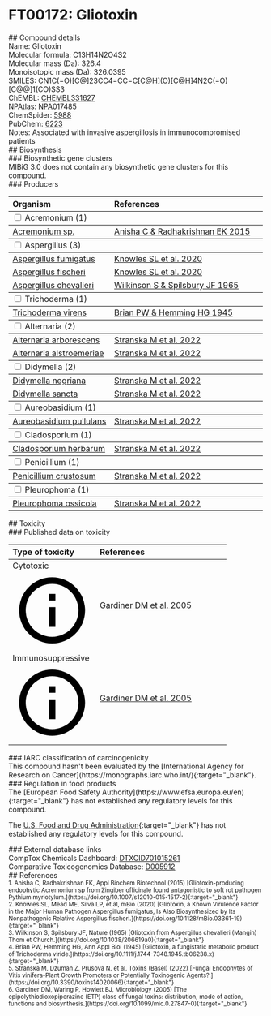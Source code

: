 
# FT00172: Gliotoxin
<div class="molecule_image" style="float:left">
<img data-smiles= CN1C(=O)[C@]23CC4=CC=C[C@H](O)[C@H]4N2C(=O)[C@@]1(CO)SS3 data-smiles-options="{ 'width': 350, 'height': 350 }" />
</div>
## Compound details
<div style="overflow:hidden">
Name: Gliotoxin<br>
Molecular formula: C13H14N2O4S2<br>
Molecular mass (Da): 326.4<br>
Monoisotopic mass (Da): 326.0395<br>
<div class="break_all">
SMILES: CN1C(=O)[C@]23CC4=CC=C[C@H](O)[C@H]4N2C(=O)[C@@]1(CO)SS3<br>
</div>
        ChEMBL: <a href=https://www.ebi.ac.uk/chembl/compound_report_card/CHEMBL331627 target="_blank">CHEMBL331627</a><br>
        NPAtlas: <a href=https://www.npatlas.org/explore/compounds/NPA017485 target="_blank">NPA017485</a><br>
        ChemSpider: <a href=https://www.chemspider.com/Chemical-Structure.5988.html target="_blank">5988</a><br>
        PubChem: <a href=https://pubchem.ncbi.nlm.nih.gov/compound/6223 target="_blank">6223</a><br>
Notes: Associated with invasive aspergillosis in immunocompromised patients <br>
</div>

<div markdown="block" class="section">
## Biosynthesis
<div markdown="block" class="subsection">
### Biosynthetic gene clusters
<div markdown="block" class="indented_block">
MIBiG 3.0 does not contain any biosynthetic gene clusters for this compound.
</div>
</div>

<div markdown="block" class="subsection">
### Producers
<table>
<thead>
<tr>
<th style="text-align: left;" role="columnheader" width="40%" data-sort-default>Organism</th>
<th style="text-align: left;" role="columnheader" width="60%">References</th>
</tr>
</thead>
        <tbody class="header">
        <tr>
        <td style="text-align: left;" colspan="2">
        <input type="checkbox" data-toggle="toggle" id=Acremonium>
        <label for=Acremonium>Acremonium (1)</label>
        </td>
        </tr>
        </tbody>
        <tbody class="hide">
                <tr>
                <td style="text-align: left;"><a href="https://www.ncbi.nlm.nih.gov/Taxonomy/Browser/wwwtax.cgi?mode=Info&id=2046025" target="_blank">Acremonium sp.</a></td>
                <td style="text-align: left;"><a href="#REF00346">Anisha C &amp; Radhakrishnan EK 2015</a></td>
                </tr>
        </tbody>
        <tbody class="header">
        <tr>
        <td style="text-align: left;" colspan="2">
        <input type="checkbox" data-toggle="toggle" id=Aspergillus>
        <label for=Aspergillus>Aspergillus (3)</label>
        </td>
        </tr>
        </tbody>
        <tbody class="hide">
                <tr>
                <td style="text-align: left;"><a href="https://www.ncbi.nlm.nih.gov/Taxonomy/Browser/wwwtax.cgi?mode=Info&id=746128" target="_blank">Aspergillus fumigatus</a></td>
                <td style="text-align: left;"><a href="#REF00347">Knowles SL et al. 2020</a></td>
                </tr>
                <tr>
                <td style="text-align: left;"><a href="https://www.ncbi.nlm.nih.gov/Taxonomy/Browser/wwwtax.cgi?mode=Info&id=36630" target="_blank">Aspergillus fischeri</a></td>
                <td style="text-align: left;"><a href="#REF00347">Knowles SL et al. 2020</a></td>
                </tr>
                <tr>
                <td style="text-align: left;"><a href="https://www.ncbi.nlm.nih.gov/Taxonomy/Browser/wwwtax.cgi?mode=Info&id=182096" target="_blank">Aspergillus chevalieri</a></td>
                <td style="text-align: left;"><a href="#REF00348">Wilkinson S &amp; Spilsbury JF 1965</a></td>
                </tr>
        </tbody>
        <tbody class="header">
        <tr>
        <td style="text-align: left;" colspan="2">
        <input type="checkbox" data-toggle="toggle" id=Trichoderma>
        <label for=Trichoderma>Trichoderma (1)</label>
        </td>
        </tr>
        </tbody>
        <tbody class="hide">
                <tr>
                <td style="text-align: left;"><a href="https://www.ncbi.nlm.nih.gov/Taxonomy/Browser/wwwtax.cgi?mode=Info&id=29875" target="_blank">Trichoderma virens</a></td>
                <td style="text-align: left;"><a href="#REF00344">Brian PW &amp; Hemming HG 1945</a></td>
                </tr>
        </tbody>
        <tbody class="header">
        <tr>
        <td style="text-align: left;" colspan="2">
        <input type="checkbox" data-toggle="toggle" id=Alternaria>
        <label for=Alternaria>Alternaria (2)</label>
        </td>
        </tr>
        </tbody>
        <tbody class="hide">
                <tr>
                <td style="text-align: left;"><a href="https://www.ncbi.nlm.nih.gov/Taxonomy/Browser/wwwtax.cgi?mode=Info&id=156630" target="_blank">Alternaria arborescens</a></td>
                <td style="text-align: left;"><a href="#REF00345">Stranska M et al. 2022</a></td>
                </tr>
                <tr>
                <td style="text-align: left;"><a href="https://www.ncbi.nlm.nih.gov/Taxonomy/Browser/wwwtax.cgi?mode=Info&id=1111114" target="_blank">Alternaria alstroemeriae</a></td>
                <td style="text-align: left;"><a href="#REF00345">Stranska M et al. 2022</a></td>
                </tr>
        </tbody>
        <tbody class="header">
        <tr>
        <td style="text-align: left;" colspan="2">
        <input type="checkbox" data-toggle="toggle" id=Didymella>
        <label for=Didymella>Didymella (2)</label>
        </td>
        </tr>
        </tbody>
        <tbody class="hide">
                <tr>
                <td style="text-align: left;"><a href="https://www.ncbi.nlm.nih.gov/Taxonomy/Browser/wwwtax.cgi?mode=Info&id=749858" target="_blank">Didymella negriana</a></td>
                <td style="text-align: left;"><a href="#REF00345">Stranska M et al. 2022</a></td>
                </tr>
                <tr>
                <td style="text-align: left;"><a href="https://www.ncbi.nlm.nih.gov/Taxonomy/Browser/wwwtax.cgi?mode=Info&id=749639" target="_blank">Didymella sancta</a></td>
                <td style="text-align: left;"><a href="#REF00345">Stranska M et al. 2022</a></td>
                </tr>
        </tbody>
        <tbody class="header">
        <tr>
        <td style="text-align: left;" colspan="2">
        <input type="checkbox" data-toggle="toggle" id=Aureobasidium>
        <label for=Aureobasidium>Aureobasidium (1)</label>
        </td>
        </tr>
        </tbody>
        <tbody class="hide">
                <tr>
                <td style="text-align: left;"><a href="https://www.ncbi.nlm.nih.gov/Taxonomy/Browser/wwwtax.cgi?mode=Info&id=5580" target="_blank">Aureobasidium pullulans</a></td>
                <td style="text-align: left;"><a href="#REF00345">Stranska M et al. 2022</a></td>
                </tr>
        </tbody>
        <tbody class="header">
        <tr>
        <td style="text-align: left;" colspan="2">
        <input type="checkbox" data-toggle="toggle" id=Cladosporium>
        <label for=Cladosporium>Cladosporium (1)</label>
        </td>
        </tr>
        </tbody>
        <tbody class="hide">
                <tr>
                <td style="text-align: left;"><a href="https://www.ncbi.nlm.nih.gov/Taxonomy/Browser/wwwtax.cgi?mode=Info&id=29918" target="_blank">Cladosporium herbarum</a></td>
                <td style="text-align: left;"><a href="#REF00345">Stranska M et al. 2022</a></td>
                </tr>
        </tbody>
        <tbody class="header">
        <tr>
        <td style="text-align: left;" colspan="2">
        <input type="checkbox" data-toggle="toggle" id=Penicillium>
        <label for=Penicillium>Penicillium (1)</label>
        </td>
        </tr>
        </tbody>
        <tbody class="hide">
                <tr>
                <td style="text-align: left;"><a href="https://www.ncbi.nlm.nih.gov/Taxonomy/Browser/wwwtax.cgi?mode=Info&id=36656" target="_blank">Penicillium crustosum</a></td>
                <td style="text-align: left;"><a href="#REF00345">Stranska M et al. 2022</a></td>
                </tr>
        </tbody>
        <tbody class="header">
        <tr>
        <td style="text-align: left;" colspan="2">
        <input type="checkbox" data-toggle="toggle" id=Pleurophoma>
        <label for=Pleurophoma>Pleurophoma (1)</label>
        </td>
        </tr>
        </tbody>
        <tbody class="hide">
                <tr>
                <td style="text-align: left;"><a href="https://www.ncbi.nlm.nih.gov/Taxonomy/Browser/wwwtax.cgi?mode=Info&id=1671275" target="_blank">Pleurophoma ossicola</a></td>
                <td style="text-align: left;"><a href="#REF00345">Stranska M et al. 2022</a></td>
                </tr>
        </tbody>
</table>
</div>
</div>

<div markdown="block" class="section">
## Toxicity
<div markdown="block" class="subsection">
### Published data on toxicity
<table>
<thead>
<tr>
<th style="text-align: left;" role="columnheader" width="40%" data-sort-default>Type of toxicity</th>
<th style="text-align: left;" role="columnheader" width="60%">References</th>
</tr>
</thead>
<tbody>
<tr>
<td style="text-align: left;">Cytotoxic <span class="twemoji" title="Toxic to cells"><svg xmlns="http://www.w3.org/2000/svg" viewBox="0 0 24 24"><path d="M11 9h2V7h-2m1 13c-4.41 0-8-3.59-8-8s3.59-8 8-8 8 3.59 8 8-3.59 8-8 8m0-18A10 10 0 0 0 2 12a10 10 0 0 0 10 10 10 10 0 0 0 10-10A10 10 0 0 0 12 2m-1 15h2v-6h-2v6Z"></path></svg></span></td>
<td style="text-align: left;"><a href="#REF00111">Gardiner DM et al. 2005</a></td>
</tr>
<tr>
<td style="text-align: left;">Immunosuppressive <span class="twemoji" title="Inhibits the immune system"><svg xmlns="http://www.w3.org/2000/svg" viewBox="0 0 24 24"><path d="M11 9h2V7h-2m1 13c-4.41 0-8-3.59-8-8s3.59-8 8-8 8 3.59 8 8-3.59 8-8 8m0-18A10 10 0 0 0 2 12a10 10 0 0 0 10 10 10 10 0 0 0 10-10A10 10 0 0 0 12 2m-1 15h2v-6h-2v6Z"></path></svg></span></td>
<td style="text-align: left;"><a href="#REF00111">Gardiner DM et al. 2005</a></td>
</tr>
</tbody>
</table>
</div>

<div markdown="block" class="subsection">
### IARC classification of carcinogenicity
<div markdown="block" class="indented_block">
This compound hasn't been evaluated by the [International Agency for Research on Cancer](https://monographs.iarc.who.int/){:target="_blank"}.<br>
</div>
</div>

<div markdown="block" class="subsection">
### Regulation in food products
<div markdown="block" class="indented_block">
The [European Food Safety Authority](https://www.efsa.europa.eu/en){:target="_blank"} has not established any regulatory levels for this compound. <br>

The [U.S. Food and Drug Administration](https://www.fda.gov/){:target="_blank"} has not established any regulatory levels for this compound. <br>

</div>
</div>

<div markdown="block" class="subsection">
### External database links
<div markdown="block" class="indented_block">
CompTox Chemicals Dashboard: <a href=https://comptox.epa.gov/dashboard/chemical/details/DTXCID701015261 target="_blank">DTXCID701015261</a><br>
Comparative Toxicogenomics Database: <a href=https://ctdbase.org/detail.go?type=chem&amp;acc=D005912 target="_blank">D005912</a><br>
</div>
</div>
</div>

<div markdown="block" class="section">
## References
<div markdown="block" style="font-size: smaller;">
<span id=REF00346>
1. Anisha C, Radhakrishnan EK, Appl Biochem Biotechnol (2015) [Gliotoxin-producing endophytic Acremonium sp from Zingiber officinale found antagonistic to soft rot pathogen Pythium myriotylum.](https://doi.org/10.1007/s12010-015-1517-2){:target="_blank"}<br>
</span>

<span id=REF00347>
2. Knowles SL, Mead ME, Silva LP, et al, mBio (2020) [Gliotoxin, a Known Virulence Factor in the Major Human Pathogen Aspergillus fumigatus, Is Also Biosynthesized by Its Nonpathogenic Relative Aspergillus fischeri.](https://doi.org/10.1128/mBio.03361-19){:target="_blank"}<br>
</span>

<span id=REF00348>
3. Wilkinson S, Spilsbury JF, Nature (1965) [Gliotoxin from Aspergillus chevalieri (Mangin) Thom et Church.](https://doi.org/10.1038/206619a0){:target="_blank"}<br>
</span>

<span id=REF00344>
4. Brian PW, Hemming HG, Ann Appl Biol (1945) [Gliotoxin, a fungistatic metabolic product of Trichoderma viride.](https://doi.org/10.1111/j.1744-7348.1945.tb06238.x){:target="_blank"}<br>
</span>

<span id=REF00345>
5. Stranska M, Dzuman Z, Prusova N, et al, Toxins (Basel) (2022) [Fungal Endophytes of Vitis vinifera-Plant Growth Promoters or Potentially Toxinogenic Agents?.](https://doi.org/10.3390/toxins14020066){:target="_blank"}<br>
</span>

<span id=REF00111>
6. Gardiner DM, Waring P, Howlett BJ, Microbiology (2005) [The epipolythiodioxopiperazine (ETP) class of fungal toxins: distribution, mode of action, functions and biosynthesis.](https://doi.org/10.1099/mic.0.27847-0){:target="_blank"}<br>
</span>

</div>
</div>

<script type="text/javascript" src="https://unpkg.com/smiles-drawer@2.0.1/dist/smiles-drawer.min.js"></script>
<script>
    SmiDrawer.apply();
</script>